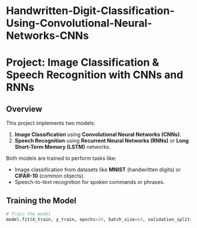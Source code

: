 ﻿# Handwritten-Digit-Classification-Using-Convolutional-Neural-Networks-CNNs




# Project: Image Classification & Speech Recognition with CNNs and RNNs

## Overview
This project implements two models:
1. **Image Classification** using **Convolutional Neural Networks (CNNs)**.
2. **Speech Recognition** using **Recurrent Neural Networks (RNNs)** or **Long Short-Term Memory (LSTM)** networks.

Both models are trained to perform tasks like:
- Image classification from datasets like **MNIST** (handwritten digits) or **CIFAR-10** (common objects).
- Speech-to-text recognition for spoken commands or phrases.

## Training the Model

```python
# Train the model
model.fit(X_train, y_train, epochs=10, batch_size=64, validation_split=0.1)
